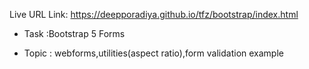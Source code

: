 Live URL Link: https://deepporadiya.github.io/tfz/bootstrap/index.html

- Task :Bootstrap 5 Forms

- Topic : webforms,utilities(aspect ratio),form validation example
